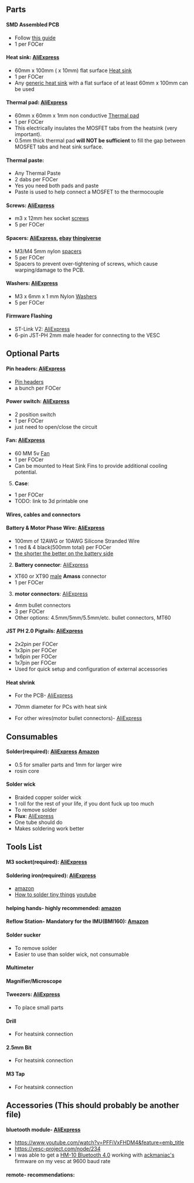 ## Parts
#### **SMD Assembled PCB**
* Follow [this guide](../orderingGuide/readme.md)
* 1 per FOCer
#### **Heat sink**: [AliExpress](https://www.AliExpress.com/item/32951112852.html)
* 60mm x 100mm ( x 10mm) flat surface [Heat sink](./images/heatSink.jpeg) 
* 1 per FOCer
* Any [generic heat sink](./images/heatSink.jpeg) with a flat surface of at least 60mm x 100mm can be used
#### **Thermal pad**: [AliExpress](https://www.AliExpress.com/item/32810504639.html)
* 60mm x 60mm x 1mm non conductive [Thermal pad](./images/thermalPad.jpeg)
* 1 per FOCer
* This electrically insulates the MOSFET tabs from the heatsink (very important).
* 0.5mm thick thermal pad **will NOT be sufficient** to fill the gap between MOSFET tabs and heat sink surface.
#### **Thermal paste**: 
* Any Thermal Paste
* 2 dabs per FOCer
* Yes you need both pads and paste
* Paste is used to help connect a MOSFET to the thermocouple
#### **Screws**: [AliExpress](https://www.AliExpress.com/item/32810872544.html)
* m3 x 12mm hex socket [screws](./images/screws.jpeg)
* 5 per FOCer
#### **Spacers**: [AliExpress](https://www.AliExpress.com/item/33047891996.html),  [ebay](https://www.ebay.com/itm/OD7-5mm-Nylon-Round-Spacer-Standoff-For-M3-thread-Screw-Blot-QTY50/183743008473) [thingiverse](https://www.thingiverse.com/thing:2876367)
* M3/M4 5mm nylon [spacers](./images/spacers.jpeg)
* 5 per FOCer
* Spacers to prevent over-tightening of screws, which cause warping/damage to the PCB.
#### **Washers**: [AliExpress](https://www.AliExpress.com/item/33021883302.html)
* M3 x 6mm x 1 mm Nylon [Washers](./images/washers.jpeg) 
* 5 per FOCer
#### **Firmware Flashing**
* ST-Link V2: [AliExpress](https://www.AliExpress.com/item/32792513237.html)
* 6-pin JST-PH 2mm male header for connecting to the VESC


## Optional Parts
#### **Pin headers**:  [AliExpress](https://www.AliExpress.com/item/4000909558952.html)
* [Pin headers](pinHeaders.png)
* a bunch per FOCer
#### **Power switch**: [AliExpress](https://www.AliExpress.com/item/4000358463924.html)
* 2 position switch
* 1 per FOCer
* just need to open/close the circuit
#### **Fan**: [AliExpress](https://www.AliExpress.com/item/32571979071.html)
* 60 MM 5v [Fan](./images/fan.jpeg)
* 1 per FOCer
* Can be mounted to Heat Sink Fins to provide additional cooling potential. 
5. **Case**:
* 1 per FOCer
* TODO: link to 3d printable one

#### Wires, cables and connectors
#### **Battery & Motor Phase Wire**: [AliExpress](https://www.AliExpress.com/item/33057076463.html)
* 100mm of 12AWG or 10AWG Silicone Stranded Wire
* 1 red & 4 black(500mm total) per FOCer
* [the shorter the better on the battery side](https://www.youtube.com/watch?v=54bb9zpDdZU)
2. **Battery connector**: [AliExpress](https://www.AliExpress.com/item/32546847748.html)
* XT60 or XT90 [male](./images/xt90MvF.jpg) **Amass** connector
* 1 per FOCer
3. **motor connectors**: [AliExpress](https://www.AliExpress.com/item/32926203705.html)
* 4mm bullet connectors 
* 3 per FOCer
 * Other options: 4.5mm/5mm/5.5mm/etc. bullet connectors, MT60
#### **JST PH 2.0 Pigtails**: [AliExpress](https://www.AliExpress.com/item/32733307616.html)
* 2x2pin per FOCer
* 1x3pin per FOCer
* 1x6pin per FOCer
* 1x7pin per FOCer
* Used for quick setup and configuration of external accessories
#### **Heat shrink**
* For the PCB- [AliExpress](https://a.AliExpress.com/_dUNLfKc)
- 70mm diameter for PCs with heat sink 
* For other wires(motor bullet connectors)- [AliExpress](https://www.AliExpress.com/item/33008449230.html)

## Consumables
#### **Solder**(required): [AliExpress](https://www.AliExpress.com/item/32946643268.html) [Amazon](https://www.amazon.com/MG-Chemicals-Leaded-Solder-Pocket/dp/B072JQ1N4G)
* 0.5 for smaller parts and 1mm for larger wire
* rosin core
#### **Solder wick**
* Braided copper solder wick
* 1 roll for the rest of your life, if you dont fuck up too much
* To remove solder
* **Flux**: [AliExpress](https://www.AliExpress.com/item/32828595199.html)
* One tube should do
* Makes soldering work better 

## Tools List
#### **M3 socket**(required): [AliExpress](https://www.AliExpress.com/item/32676647238.html)
#### **Soldering iron**(required): [AliExpress](https://www.AliExpress.com/item/4000019437594.html)
* [amazon](https://www.amazon.com/X-Tronic-3020-XTS-Digital-Display-Soldering/dp/B01DGZFSNE)
* [How to solder tiny things](https://www.overclockers.com/how-to-solder-tiny-things/) [youtube](https://youtu.be/b9FC9fAlfQE)
#### **helping hands**- highly recommended: [amazon](https://www.amazon.com/gp/product/B078N9DPQ5)
####  **Reflow Station**- Mandatory for the IMU(BMI160): [Amazon](https://www.amazon.com/Flexzion-Digital-Soldering-Station-Desoldering/dp/B0154G4A28)
#### **Solder sucker** 
* To remove solder
* Easier to use than solder wick, not consumable
#### **Multimeter**
#### **Magnifier/Microscope**
#### **Tweezers**: [AliExpress](https://AliExpress.com/item/33019151832.html)
* To place small parts
#### **Drill**
* For heatsink connection
#### **2.5mm Bit**
* For heatsink connection
#### **M3 Tap**
* For heatsink connection

## Accessories (This should probably be another file)
#### **bluetooth module**- [AliExpress](https://www.AliExpress.com/item/32833817130.html)
* https://www.youtube.com/watch?v=PFFiVxFHDM4&feature=emb_title
* https://vesc-project.com/node/234
* I was able to get a [HM-10 Bluetooth 4.0](https://www.AliExpress.com/item/32888733000.html) working with [ackmaniac's](http://esk8.news/how-to-ackmaniac-esc-tool/) firmware on my vesc at 9600 baud rate
#### **remote**- recommendations:
